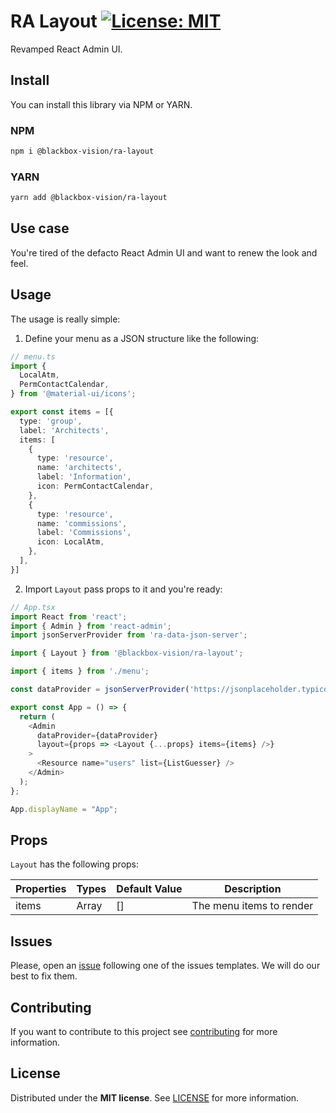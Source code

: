 # RA Layout [![License: MIT](https://img.shields.io/badge/License-MIT-brightgreen.svg)](https://opensource.org/licenses/MIT) 

Revamped React Admin UI.

## Install

You can install this library via NPM or YARN.

### NPM

```bash
npm i @blackbox-vision/ra-layout
```

### YARN

```bash
yarn add @blackbox-vision/ra-layout
```

## Use case

You're tired of the defacto React Admin UI and want to renew the look and feel. 

## Usage

The usage is really simple:

1. Define your menu as a JSON structure like the following:

```typescript
// menu.ts
import {
  LocalAtm,
  PermContactCalendar,
} from '@material-ui/icons';

export const items = [{
  type: 'group',
  label: 'Architects',
  items: [
    {
      type: 'resource',
      name: 'architects',
      label: 'Information',
      icon: PermContactCalendar,
    },
    {
      type: 'resource',
      name: 'commissions',
      label: 'Commissions',
      icon: LocalAtm,
    },
  ],
}]
```

2. Import `Layout` pass props to it and you're ready:

```typescript
// App.tsx
import React from 'react';
import { Admin } from 'react-admin';
import jsonServerProvider from 'ra-data-json-server';

import { Layout } from '@blackbox-vision/ra-layout';

import { items } from './menu';

const dataProvider = jsonServerProvider('https://jsonplaceholder.typicode.com');

export const App = () => {
  return (
    <Admin 
      dataProvider={dataProvider}
      layout={props => <Layout {...props} items={items} />}
    >
      <Resource name="users" list={ListGuesser} />
    </Admin>
  );
};

App.displayName = "App";
```

## Props

`Layout` has the following props:

| Properties | Types   | Default Value | Description                                     |
| ---------- | ------- | ------------- | ----------------------------------------------- |
| items      | Array   | []            | The menu items to render           |

## Issues

Please, open an [issue](https://github.com/BlackBoxVision/react-admin-extensions/issues) following one of the issues templates. We will do our best to fix them.

## Contributing

If you want to contribute to this project see [contributing](https://github.com/BlackBoxVision/react-admin-extensions/blob/master/CONTRIBUTING.md) for more information.

## License

Distributed under the **MIT license**. See [LICENSE](https://github.com/BlackBoxVision/react-admin-extensions/blob/master/LICENSE) for more information.
